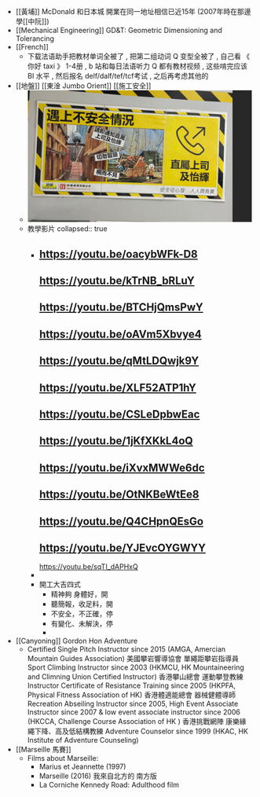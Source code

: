 - [[黃埔]] McDonald 和日本城 開業在同一地址相信已近15年 (2007年時在那邊學[[中阮]])
- [[Mechanical Engineering]] GD&T:  Geometric Dimensioning and Tolerancing
- [[French]]
	- 下载法语助手把教材单词全被了 , 把第二组动词 Q 变型全被了 , 自己看 《 你好 taxi 》 1-4册 , b 站和每日法语听力 Q 都有教材视频 , 这些啃完应该 BI 水平 , 然后报名 delf/dalf/tef/tcf考试 , 之后再考虑其他的
- [[地盤]] [[東淦 Jumbo Orient]] [[施工安全]]
	- ![image.png](../assets/image_1686480429571_0.png)
	- 教學影片
	  collapsed:: true
		- https://youtu.be/oacybWFk-D8
		  ----------------------------
		  https://youtu.be/kTrNB_bRLuY
		  ----------------------------
		  https://youtu.be/BTCHjQmsPwY
		  ----------------------------
		  https://youtu.be/oAVm5Xbvye4
		  ----------------------------
		  https://youtu.be/qMtLDQwjk9Y
		  ----------------------------
		  https://youtu.be/XLF52ATP1hY
		  ----------------------------
		  https://youtu.be/CSLeDpbwEac
		  ----------------------------
		  https://youtu.be/1jKfXKkL4oQ
		  ----------------------------
		  https://youtu.be/iXvxMWWe6dc
		  ----------------------------
		  https://youtu.be/OtNKBeWtEe8
		  ----------------------------
		  https://youtu.be/Q4CHpnQEsGo
		  ----------------------------
		  https://youtu.be/YJEvcOYGWYY
		  ----------------------------
		  https://youtu.be/sqTI_dAPHxQ
		-
		- 開工大吉四式
			- 精神夠 身體好，開
			- 聽簡報，收足料，開
			- 不安全，不正確，停
			- 有變化、未解決，停
			-
- [[Canyoning]] Gordon Hon Adventure
	- Certified Single Pitch Instructor since 2015 (AMGA, Amercian Mountain Guides Association)
	  美國攀岩響導協會 單繩距攀岩指導員
	  Sport Climbing Instructor since 2003 (HKMCU, HK Mountaineering and Climning Union Certified Instructor)
	  香港攀山總會 運動攀登教練
	  Instructor Certificate of Resistance Training since 2005 (HKPFA, Physical Fitness Association of HK)
	  香港體適能總會 器械健體導師
	  Recreation Abseiling Instructor since 2005, High Event Associate Instructor since 2007 & low event associate instructor since 2006 (HKCCA, Challenge Course Association of HK )
	  香港挑戰網陣 康樂緣繩下降、高及低結構教練
	  Adventure Counselor since 1999 (HKAC, HK Institute of Adventure Counseling)
- [[Marseille 馬賽]]
	- Films about Marseille:
		- Marius et Jeannette (1997)
		- Marseille (2016) 我來自北方的 南方版
		- La Corniche Kennedy Road:  Adulthood film